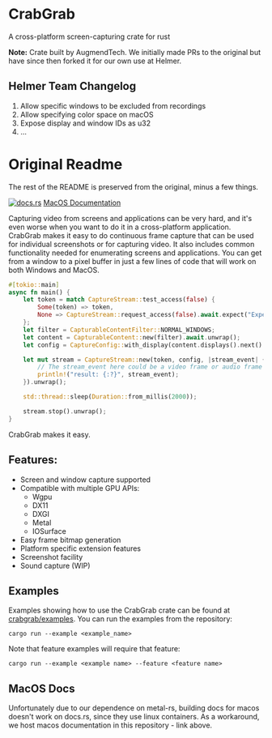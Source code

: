 # CrabGrab

A cross-platform screen-capturing crate for rust

**Note:** Crate built by AugmendTech. We initially made PRs to the original but have since then forked it for our own use at Helmer.

## Helmer Team Changelog

1. Allow specific windows to be excluded from recordings
2. Allow specifying color space on macOS
3. Expose display and window IDs as u32
4. ...

# Original Readme

The rest of the README is preserved from the original, minus a few things.

[![docs.rs](https://img.shields.io/docsrs/crabgrab)](https://docs.rs/crabgrab/)
[MacOS Documentation](https://augmendtech.github.io/CrabGrab/macos_docs/crabgrab/index.html)

Capturing video from screens and applications can be very hard, and it's even worse when you want to do it in a cross-platform application. CrabGrab makes it easy to do continuous frame capture that can be used for individual screenshots or for capturing video. It also includes common functionality needed for enumerating screens and applications. You can get from a window to a pixel buffer in just a few lines of code that will work on both Windows and MacOS.

```rust
#[tokio::main]
async fn main() {
    let token = match CaptureStream::test_access(false) {
        Some(token) => token,
        None => CaptureStream::request_access(false).await.expect("Expected capture access")
    };
    let filter = CapturableContentFilter::NORMAL_WINDOWS;
    let content = CapturableContent::new(filter).await.unwrap();
    let config = CaptureConfig::with_display(content.displays().next().unwrap(), CapturePixelFormat::Bgra8888);

    let mut stream = CaptureStream::new(token, config, |stream_event| {
        // The stream_event here could be a video frame or audio frame
        println!("result: {:?}", stream_event);
    }).unwrap();

    std::thread::sleep(Duration::from_millis(2000));

    stream.stop().unwrap();
}
```

CrabGrab makes it easy.

## Features:

-   Screen and window capture supported
-   Compatible with multiple GPU APIs:
    -   Wgpu
    -   DX11
    -   DXGI
    -   Metal
    -   IOSurface
-   Easy frame bitmap generation
-   Platform specific extension features
-   Screenshot facility
-   Sound capture (WIP)

## Examples

Examples showing how to use the CrabGrab crate can be found at [crabgrab/examples](examples). You can run the examples from the repository:

`cargo run --example <example_name>`

Note that feature examples will require that feature:

`cargo run --example <example name> --feature <feature name>`

## MacOS Docs

Unfortunately due to our dependence on metal-rs, building docs for macos doesn't work on docs.rs, since they use linux containers. As a workaround, we host macos documentation in this repository - link above.
